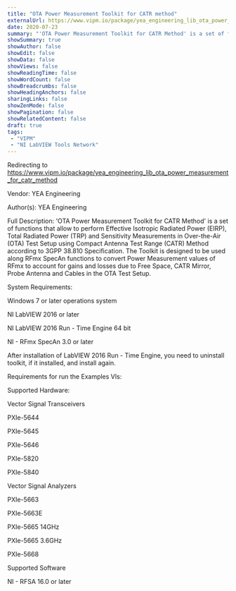 ```yaml
---
title: "OTA Power Measurement Toolkit for CATR method"
externalUrl: https://www.vipm.io/package/yea_engineering_lib_ota_power_measurement_for_catr_method
date: 2020-07-23
summary: "'OTA Power Measurement Toolkit for CATR Method' is a set of functions that allow to perform Effective Isotropic Radiated Power (EIRP), Total Radiated Power (TRP) and  Sensitivity Measurements in Over-the-Air (OTA) Test Setup using Compact Antenna Test Range (CATR) Method according to 3GPP 38."
showSummary: true
showAuthor: false
showEdit: false
showData: false
showViews: false
showReadingTime: false
showWordCount: false
showBreadcrumbs: false
showHeadingAnchors: false
sharingLinks: false
showZenMode: false
showPagination: false
showRelatedContent: false
draft: true
tags:
 - "VIPM"
 - "NI LabVIEW Tools Network"
---
```


Redirecting to https://www.vipm.io/package/yea_engineering_lib_ota_power_measurement_for_catr_method

Vendor: YEA Engineering

Author(s): YEA Engineering
 
Full Description:
'OTA Power Measurement Toolkit for CATR Method' is a set of functions that allow to perform Effective Isotropic Radiated Power (EIRP), Total Radiated Power (TRP) and  Sensitivity Measurements in Over-the-Air (OTA) Test Setup using Compact Antenna Test Range (CATR) Method according to 3GPP 38.810 Specification. The Toolkit is designed to be used along RFmx SpecAn functions to convert Power Measurement values of RFmx to account for gains and losses due to Free Space, CATR Mirror, Probe Antenna and Cables in the OTA Test Setup.

System Requirements: 

Windows 7 or later operations system

NI LabVIEW 2016 or later

NI LabVIEW 2016 Run - Time Engine 64 bit

NI - RFmx SpecAn 3.0 or later

After installation of LabVIEW 2016 Run - Time Engine, you need to uninstall toolkit, if it installed, and install again.

Requirements for run the Examples VIs:

Supported Hardware:

Vector Signal Transceivers 

PXIe-5644

PXIe-5645

PXIe-5646

PXIe-5820

PXIe-5840  

Vector Signal Analyzers

PXIe-5663

PXIe-5663E

PXIe-5665 14GHz

PXIe-5665 3.6GHz

PXIe-5668

  

Supported Software

NI - RFSA 16.0 or later